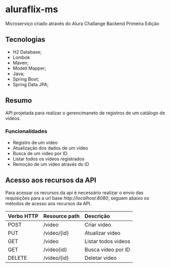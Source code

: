 # aluraflix-ms
Microserviço criado através do Alura Challange Backend Primeira Edição

## Tecnologias

- H2 Database;
- Lombok
- Maven;
- Modell Mapper;
- Java;
- Spring Boot;
- Spring Data JPA;

## Resumo
API projetada para realizar o gerencimaneto de registros de um catálogo de vídeos.

### Funcionalidades

- Registro de um vídeo
- Atualização dos dados de um vídeo
- Busca de um vídeo por ID
- Listar todos os vídeos registrados
- Remoção de um vídeo através do ID

## Acesso aos recursos da API
Para acessar os recursos da api é necessário realizar o envio das requisições para a url base *http://localhost:8080*, seguem abaixo os métodos de acesso
aos recursos da API.

| Verbo HTTP |      Resource path     |     Descrição      |
|:-----------|:-----------------------|:-------------------|
|    POST    | /video                 | Criar video        |
|    PUT     | /video/{id}            | Atualizar video    |
|    GET     | /video                 | Listar todos videos|
|    GET     | /video{id}             | Busca video por ID |
|  DELETE    | /video/{id}            | Deletar video      |
